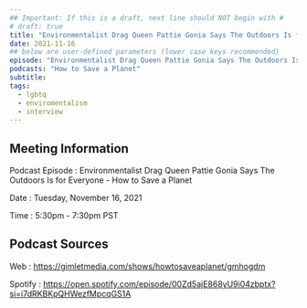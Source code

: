 ```yaml
---
## Important: If this is a draft, next line should NOT begin with #
# draft: true
title: "Environmentalist Drag Queen Pattie Gonia Says The Outdoors Is for Everyone - How to Save a Planet"
date: 2021-11-16
## below are user-defined parameters (lower case keys recommended)
episode: "Environmentalist Drag Queen Pattie Gonia Says The Outdoors Is for Everyone"
podcasts: "How to Save a Planet"
subtitle:
tags:
  - lgbtq
  - enviromentalism
  - interview
---
```


## Meeting Information

Podcast Episode
:   Environmentalist Drag Queen Pattie Gonia Says The Outdoors Is for Everyone - How to Save a Planet

Date
:   Tuesday, November 16, 2021

Time
:   5:30pm - 7:30pm PST

## Podcast Sources

Web
:   https://gimletmedia.com/shows/howtosaveaplanet/gmhogdm

Spotify
:   https://open.spotify.com/episode/00Zd5ajE868yU9i04zbptx?si=i7dRKBKpQHWezfMpcqGS1A

